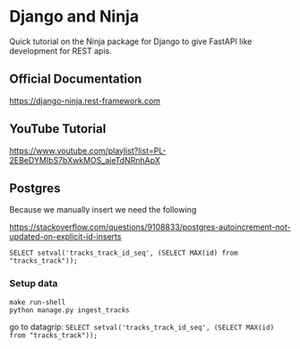 # Django and Ninja

Quick tutorial on the Ninja package for Django to give FastAPI like development for REST apis.

## Official Documentation
https://django-ninja.rest-framework.com

## YouTube Tutorial
https://www.youtube.com/playlist?list=PL-2EBeDYMIbS7bXwkMOS_ajeTdNRnhApX

## Postgres

Because we manually insert we need the following

https://stackoverflow.com/questions/9108833/postgres-autoincrement-not-updated-on-explicit-id-inserts

```SELECT setval('tracks_track_id_seq', (SELECT MAX(id) from "tracks_track"));```


### Setup data

```shell
make run-shell
python manage.py ingest_tracks

```

go to datagrip:
```SELECT setval('tracks_track_id_seq', (SELECT MAX(id) from "tracks_track"));```

